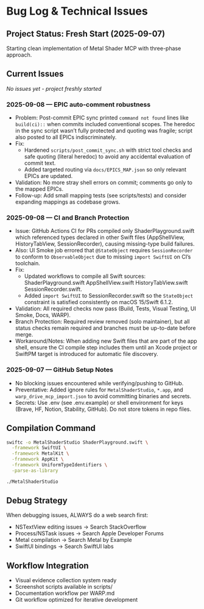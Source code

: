 # Bug Log & Technical Issues

## Project Status: Fresh Start (2025-09-07)
Starting clean implementation of Metal Shader MCP with three-phase approach.

## Current Issues
*No issues yet - project freshly started*

### 2025-09-08 — EPIC auto-comment robustness
- Problem: Post-commit EPIC sync printed `command not found` lines like `build(ci)::` when commits included conventional scopes. The heredoc in the sync script wasn’t fully protected and quoting was fragile; script also posted to all EPICs indiscriminately.
- Fix:
  - Hardened `scripts/post_commit_sync.sh` with strict tool checks and safe quoting (literal heredoc) to avoid any accidental evaluation of commit text.
  - Added targeted routing via `docs/EPICS_MAP.json` so only relevant EPICs are updated.
- Validation: No more stray shell errors on commit; comments go only to the mapped EPICs.
- Follow-up: Add small mapping tests (see scripts/tests) and consider expanding mappings as codebase grows.

### 2025-09-08 — CI and Branch Protection
- Issue: GitHub Actions CI for PRs compiled only ShaderPlayground.swift which referenced types declared in other Swift files (AppShellView, HistoryTabView, SessionRecorder), causing missing-type build failures.
- Also: UI Smoke job errored that `@StateObject` requires `SessionRecorder` to conform to `ObservableObject` due to missing `import SwiftUI` on CI’s toolchain.
- Fix:
  - Updated workflows to compile all Swift sources: ShaderPlayground.swift AppShellView.swift HistoryTabView.swift SessionRecorder.swift.
  - Added `import SwiftUI` to SessionRecorder.swift so the `StateObject` constraint is satisfied consistently on macOS 15/Swift 6.1.2.
- Validation: All required checks now pass (Build, Tests, Visual Testing, UI Smoke, Docs, WARP).
- Branch Protection: Required review removed (solo maintainer), but all status checks remain required and branches must be up-to-date before merge.
- Workaround/Notes: When adding new Swift files that are part of the app shell, ensure the CI compile step includes them until an Xcode project or SwiftPM target is introduced for automatic file discovery.

### 2025-09-07 — GitHub Setup Notes
- No blocking issues encountered while verifying/pushing to GitHub.
- Preventative: Added ignore rules for `MetalShaderStudio`, `*.app`, and `warp_drive_mcp_import.json` to avoid committing binaries and secrets.
- Secrets: Use .env (see .env.example) or shell environment for keys (Brave, HF, Notion, Stability, GitHub). Do not store tokens in repo files.

## Compilation Command
```bash
swiftc -o MetalShaderStudio ShaderPlayground.swift \
  -framework SwiftUI \
  -framework MetalKit \
  -framework AppKit \
  -framework UniformTypeIdentifiers \
  -parse-as-library

./MetalShaderStudio
```

## Debug Strategy
When debugging issues, ALWAYS do a web search first:
- NSTextView editing issues → Search StackOverflow
- Process/NSTask issues → Search Apple Developer Forums
- Metal compilation → Search Metal by Example
- SwiftUI bindings → Search SwiftUI labs

## Workflow Integration
- Visual evidence collection system ready
- Screenshot scripts available in scripts/
- Documentation workflow per WARP.md
- Git workflow optimized for iterative development
